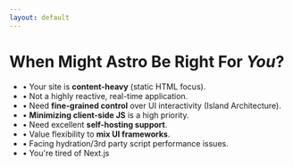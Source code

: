 ```yaml
---
layout: default
---
```


<div class="space-y-8">
  <h1 class="text-4xl font-bold">When Might Astro Be Right For <em>You</em>?</h1>

  <div class="grid gap-4">
    <ul class="space-y-4 text-lg">
      <li v-click class="flex items-start">
        <span class="mr-2">•</span>
        <span>Your site is <strong>content-heavy</strong> (static HTML focus).</span>
      </li>
      <li v-click class="flex items-start">
        <span class="mr-2">•</span>
        <span>Not a highly reactive, real-time application.</span>
      </li>
      <li v-click class="flex items-start">
        <span class="mr-2">•</span>
        <span>Need <strong>fine-grained control</strong> over UI interactivity (Island Architecture).</span>
      </li>
      <li v-click class="flex items-start">
        <span class="mr-2">•</span>
        <span><strong>Minimizing client-side JS</strong> is a high priority.</span>
      </li>
      <li v-click class="flex items-start">
        <span class="mr-2">•</span>
        <span>Need excellent <strong>self-hosting support</strong>.</span>
      </li>
      <li v-click class="flex items-start">
        <span class="mr-2">•</span>
        <span>Value flexibility to <strong>mix UI frameworks</strong>.</span>
      </li>
      <li v-click class="flex items-start">
        <span class="mr-2">•</span>
        <span>Facing hydration/3rd party script performance issues.</span>
      </li>
      <li v-click class="flex items-start">
        <span class="mr-2">•</span>
        <span>You're tired of Next.js</span>
      </li>
    </ul>
  </div>

  <CornerLogo src="/2025-04-23/astro-logo.png" alt="Astro Logo" height="250px" />
</div>

<!--
- So, when might Astro be the right choice for *your* project?
- If your site is content-focused, if you need excellent performance and want to minimize JavaScript, and especially if you're facing challenges with hydration in other frameworks, Astro is definitely worth a look.
- It shines when you need fine-grained control and value the flexibility to use different UI frameworks while maintaining a fast, self-hostable core.
- And, of course, if you're just tired of fighting with Next.js for these kinds of use cases.
-->
